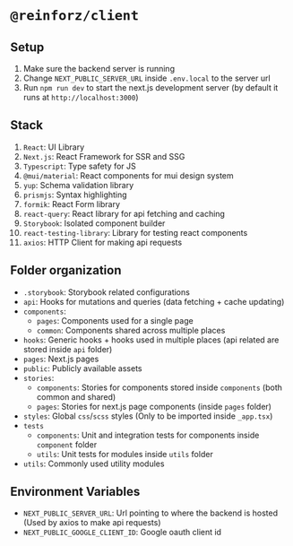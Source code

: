 # `@reinforz/client`

## Setup

1. Make sure the backend server is running
2. Change `NEXT_PUBLIC_SERVER_URL` inside `.env.local` to the server url
3. Run `npm run dev` to start the next.js development server (by default it runs at `http://localhost:3000`)

## Stack

1. `React`: UI Library
2. `Next.js`: React Framework for SSR and SSG
3. `Typescript`: Type safety for JS
4. `@mui/material`: React components for mui design system
5. `yup`: Schema validation library
6. `prismjs`: Syntax highlighting
7. `formik`: React Form library
8. `react-query`: React library for api fetching and caching
9. `Storybook`: Isolated component builder
10. `react-testing-library`: Library for testing react components
11. `axios`: HTTP Client for making api requests

## Folder organization

- `.storybook`: Storybook related configurations
- `api`: Hooks for mutations and queries (data fetching + cache updating)
- `components`:
  - `pages`: Components used for a single page
  - `common`: Components shared across multiple places
- `hooks`: Generic hooks + hooks used in multiple places (api related are stored inside `api` folder)
- `pages`: Next.js pages
- `public`: Publicly available assets
- `stories`:
  - `components`: Stories for components stored inside `components` (both common and shared)
  - `pages`: Stories for next.js page components (inside `pages` folder)
- `styles`: Global `css`/`scss` styles (Only to be imported inside `_app.tsx`)
- `tests`
  - `components`: Unit and integration tests for components inside `component` folder
  - `utils`: Unit tests for modules inside `utils` folder
- `utils`: Commonly used utility modules

## Environment Variables

- `NEXT_PUBLIC_SERVER_URL`: Url pointing to where the backend is hosted (Used by axios to make api requests)
- `NEXT_PUBLIC_GOOGLE_CLIENT_ID`: Google oauth client id
